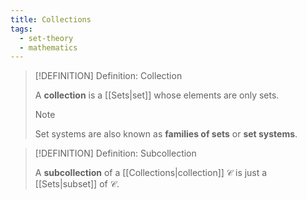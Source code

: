 ```yaml
---
title: Collections
tags:
  - set-theory
  - mathematics
---
```


>[!DEFINITION] Definition: Collection
>
>A **collection** is a [[Sets|set]] whose elements are only sets.
>
>>[!NOTE]
>>
>>Set systems are also known as **families of sets** or **set systems**.
>>
>

>[!DEFINITION] Definition: Subcollection
>
>A **subcollection** of a [[Collections|collection]] $\mathcal{C}$ is just a [[Sets|subset]] of $\mathcal{C}$.
>